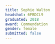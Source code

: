 ```yaml
---
title: Sophie Walton
headshot: 6FBDCL9
graduated: 2018
award: Commendation
gender: female
submitted: false
---
```


